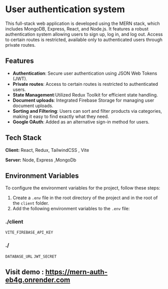 # User authentication system

This full-stack web application is developed using the MERN stack, which includes MongoDB, Express, React, and Node.js. It features a robust authentication system allowing users to sign up, log in, and log out. Access to certain routes is restricted, available only to authenticated users through private routes.

## Features
- **Authentication**: Secure user authentication using JSON Web Tokens (JWT).
- **Private routes**: Access to certain routes is restricted to authenticated users.
- **State Management**:Utilized Redux Toolkit for efficient state handling.
- **Document uploads**: Integrated Firebase Storage for managing user document uploads.
- **Sorting and Filtering**: Users can sort and filter products via categories, making it easy to find exactly what they need.
- **Google OAuth**: Added as an alternative sign-in method for users.
  
## Tech Stack

**Client:** React, Redux, TailwindCSS , Vite

**Server:** Node, Express ,MongoDb

## Environment Variables

To configure the environment variables for the project, follow these steps:

1. Create a `.env` file in the root directory of the project and in the root of the `client` folder.
2. Add the following environment variables to the `.env` file:

### ./client
`VITE_FIREBASE_API_KEY`

### ./

`DATABASE_URL`
`JWT_SECRET`

## Visit demo : https://mern-auth-eb4g.onrender.com
